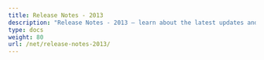 ```yaml
---
title: Release Notes - 2013
description: "Release Notes - 2013 – learn about the latest updates and fixes."
type: docs
weight: 80
url: /net/release-notes-2013/
---
```




